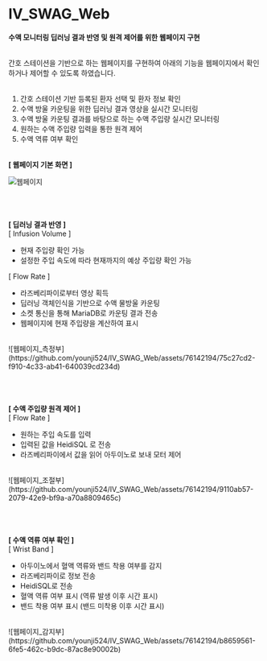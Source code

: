 # IV_SWAG_Web
**수액 모니터링 딥러닝 결과 반영 및 원격 제어를 위한 웹페이지 구현**  
<br/>

간호 스테이션을 기반으로 하는 웹페이지를 구현하여 아래의 기능을 웹페이지에서 확인하거나 제어할 수 있도록 하였습니다.
<br/><br/>
  
1. 간호 스테이션 기반 등록된 환자 선택 및 환자 정보 확인
2. 수액 방울 카운팅을 위한 딥러닝 결과 영상을 실시간 모니터링
3. 수액 방울 카운팅 결과를 바탕으로 하는 수액 주입량 실시간 모니터링
4. 원하는 수액 주입량 입력을 통한 원격 제어
5. 수액 역류 여부 확인
<br/><br/>
  
**[ 웹페이지 기본 화면 ]**

![웹페이지](https://github.com/younji524/IV_SWAG_Web/assets/76142194/0588719f-2331-44b8-b761-fa7e13c04582)

<br/><br/><br/>
**[ 딥러닝 결과 반영 ]**
<br/>
[ Infusion Volume ]

- 현재 주입량 확인 가능
- 설정한 주입 속도에 따라 현재까지의 예상 주입량 확인 가능

[ Flow Rate ]

- 라즈베리파이로부터 영상 획득
- 딥러닝 객체인식을 기반으로 수액 물방울 카운팅
- 소켓 통신을 통해 MariaDB로 카운팅 결과 전송
-  웹페이지에 현재 주입량을 계산하여 표시

<br/>
![웹페이지_측정부](https://github.com/younji524/IV_SWAG_Web/assets/76142194/75c27cd2-f910-4c33-ab41-640039cd234d)

<br/><br/><br/>
**[ 수액 주입량 원격 제어 ]**
<br/>
[ Flow Rate ] 

- 원하는 주입 속도를 입력
- 입력된 값을 HeidiSQL 로 전송
- 라즈베리파이에서 값을 읽어 아두이노로 보내 모터 제어
<br/>
![웹페이지_조절부](https://github.com/younji524/IV_SWAG_Web/assets/76142194/9110ab57-2079-42e9-bf9a-a70a8809465c)

<br/><br/><br/>
**[ 수액 역류 여부 확인 ]**
<br/>
[ Wrist Band ] 

- 아두이노에서 혈액 역류와 밴드 착용 여부를 감지
- 라즈베리파이로 정보 전송
- HeidiSQL로 전송
- 혈액 역류 여부 표시 (역류 발생 이후 시간 표시)
- 밴드 착용 여부 표시 (밴드 미착용 이후 시간 표시)
<br/>
![웹페이지_감지부](https://github.com/younji524/IV_SWAG_Web/assets/76142194/b8659561-6fe5-462c-b9dc-87ac8e90002b)

